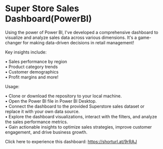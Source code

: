 # Super Store Sales Dashboard(PowerBI)

Using the power of Power Bl, I've developed a comprehensive dashboard to visualize and analyze sales data across various dimensions. It's a game-changer for making data-driven decisions in retail management!

Key insights include:<br />

• Sales performance by region<br />
• Product category trends<br />
• Customer demographics<br />
• Profit margins and more!<br />

Usage:<br />

• Clone or download the repository to your local machine.<br />
• Open the Power BI file in Power BI Desktop.<br />
• Connect the dashboard to the provided Superstore sales dataset or replace it with your own data source.<br />
• Explore the dashboard visualizations, interact with the filters, and analyze the sales performance metrics.<br />
• Gain actionable insights to optimize sales strategies, improve customer engagement, and drive business growth.<br />

Click here to experience this dashboard: https://shorturl.at/9rRAJ
